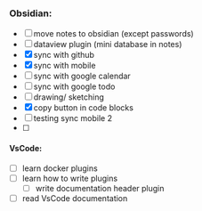 ### Obsidian:

 - [ ] move notes to obsidian (except passwords)
 - [ ] dataview plugin (mini database in notes)
 - [x] sync with github
 - [x] sync with mobile
 - [ ] sync with google calendar
 - [ ] sync with google todo 
 - [ ] drawing/ sketching
 - [x] copy button in code blocks
 - [ ] testing sync mobile 2
 - [ ] 

#### VsCode:

 - [ ] learn docker plugins
 - [ ] learn how to write plugins
	 - [ ] write documentation header plugin
 - [ ] read VsCode documentation